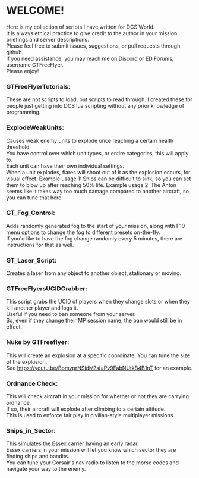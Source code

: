 # WELCOME!
Here is my collection of scripts I have written for DCS World.  
It is always ethical practice to give credit to the author in your mission briefings and server descriptions.  
Please feel free to submit issues, suggestions, or pull requests through github.  
If you need assistance, you may reach me on Discord or ED Forums, username GTFreeFlyer.  
Please enjoy!

### GTFreeFlyerTutorials:
These are not scripts to load, but scripts to read through.  I created these for people just getting into DCS lua scripting without any prior knowledge of programming.

### ExplodeWeakUnits:
Causes weak enemy units to explode once reaching a certain health threshold.  
You have control over which unit types, or entire categories, this will apply to.  
Each unit can have their own individual settings.  
When a unit explodes, flares will shoot out of it as the explosion occurs, for visual effect.
Example usage 1:  Ships can be difficult to sink, so you can set them to blow up after reaching 50% life.
Example usage 2:  The Anton seems like it takes way too much damage compared to another aircraft, so you can tune that here.

### GT_Fog_Control:
Adds randomly generated fog to the start of your mission, along with F10 menu options to change the fog to different presets on-the-fly.  
If you'd like to have the fog change randomly every 5 minutes, there are instructions for that as well. 

### GT_Laser_Script:
Creates a laser from any object to another object, stationary or moving. 

### GTFreeFlyersUCIDGrabber:
This script grabs the UCID of players when they change slots or when they kill another player and logs it.  
Useful if you need to ban someone from your server.  
So, even if they change their MP session name, the ban would still be in effect.  

### Nuke by GTFreeflyer:
This will create an explosion at a specific coordinate.  You can tune the size of the explosion.  
See https://youtu.be/BbmyprNSidM?si=Pv9FabNUtkB4B1nT for an example.

### Ordnance Check:
This will check aircraft in your mission for whether or not they are carrying ordnance.  
If so, their aircraft will explode after climbing to a certain altitude.  
This is used to enforce fair play in civilian-style multiplayer missions.

### Ships_in_Sector:
This simulates the Essex carrier having an early radar.  
Essex carriers in your mission will let you know which sector they are finding ships and bandits.  
You can tune your Corsair's nav radio to listen to the morse codes and navigate your way to the enemy.
